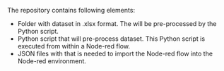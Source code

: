 The repository contains following elements:
- Folder with dataset in .xlsx format. The will be pre-processed by the Python script.
- Python script that will pre-process dataset. This Python script is executed from within a Node-red flow.
- JSON files with that is needed to import the Node-red flow into the Node-red environment.


 
